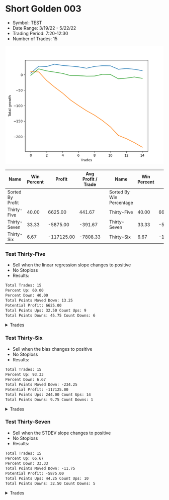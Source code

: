 # Short Golden 003 
- Symbol: TEST
- Date Range: 3/19/22 - 5/22/22
- Trading Period: 7:20-12:30
- Number of Trades: 15

![Plot](ShortGolden003TEST.png)

| Name | Win Percent | Profit | Avg Profit / Trade |     | Name | Win Percent | Profit | Avg Profit / Trade |
| ---- | ----------- | ------ | ------------------ | --- | ---- | ----------- | ------ | ------------------ |
| Sorted By <br> Profit | | | | | Sorted By <br> Win Percentage ||||
| Thirty-Five | 40.00 | 6625.00 | 441.67 |     | Thirty-Five | 40.00 | 6625.00 | 441.67 |
| Thirty-Seven | 33.33 | -5875.00 | -391.67 |     | Thirty-Seven | 33.33 | -5875.00 | -391.67 |
| Thirty-Six | 6.67 | -117125.00 | -7808.33 |     | Thirty-Six | 6.67 | -117125.00 | -7808.33 |

### Test Thirty-Five
* Sell when the linear regression slope changes to positive
* No Stoploss
* Results:
```
Total Trades: 15
Percent Up: 60.00
Percent Down: 40.00
Total Points Moved Down: 13.25
Potential Profit: 6625.00
Total Points Ups: 32.50 Count Ups: 9
Total Points Downs: 45.75 Count Downs: 6
```

<details><summary>Trades</summary>

<code>In: 2022-07-01 07:01:00		Out: 2022-07-01 07:03:05		Total Position Time: 02:05		Total Move Down: 4.75		Total to Date: -4.75</code> <br />
<code>In: 2022-07-01 07:04:00		Out: 2022-07-01 07:23:05		Total Position Time: 19:05		Total Move Down: 22.75		Total to Date: -27.50</code> <br />
<code>In: 2022-07-01 08:01:00		Out: 2022-07-01 08:03:05		Total Position Time: 02:05		Total Move Down: -1.00		Total to Date: -26.50</code> <br />
<code>In: 2022-07-01 08:53:00		Out: 2022-07-01 09:03:05		Total Position Time: 10:05		Total Move Down: 7.75		Total to Date: -34.25</code> <br />
<code>In: 2022-07-01 09:47:00		Out: 2022-07-01 09:51:05		Total Position Time: 04:05		Total Move Down: -4.25		Total to Date: -30.00</code> <br />
<code>In: 2022-07-01 10:00:00		Out: 2022-07-01 10:10:05		Total Position Time: 10:05		Total Move Down: -2.00		Total to Date: -28.00</code> <br />
<code>In: 2022-07-01 10:19:00		Out: 2022-07-01 10:25:05		Total Position Time: 06:05		Total Move Down: -2.50		Total to Date: -25.50</code> <br />
<code>In: 2022-07-01 10:24:00		Out: 2022-07-01 10:29:05		Total Position Time: 05:05		Total Move Down: -4.50		Total to Date: -21.00</code> <br />
<code>In: 2022-07-05 06:46:00		Out: 2022-07-05 07:03:05		Total Position Time: 17:05		Total Move Down: 5.75		Total to Date: -26.75</code> <br />
<code>In: 2022-07-05 06:52:00		Out: 2022-07-05 07:03:05		Total Position Time: 11:05		Total Move Down: 2.50		Total to Date: -29.25</code> <br />
<code>In: 2022-07-05 07:01:00		Out: 2022-07-05 07:03:05		Total Position Time: 02:05		Total Move Down: -0.50		Total to Date: -28.75</code> <br />
<code>In: 2022-07-05 07:05:00		Out: 2022-07-05 07:11:05		Total Position Time: 06:05		Total Move Down: -11.00		Total to Date: -17.75</code> <br />
<code>In: 2022-07-05 07:47:00		Out: 2022-07-05 07:55:05		Total Position Time: 08:05		Total Move Down: 2.25		Total to Date: -20.00</code> <br />
<code>In: 2022-07-05 08:36:00		Out: 2022-07-05 08:42:05		Total Position Time: 06:05		Total Move Down: -2.25		Total to Date: -17.75</code> <br />
<code>In: 2022-07-05 08:38:00		Out: 2022-07-05 08:42:05		Total Position Time: 04:05		Total Move Down: -4.50		Total to Date: -13.25</code> <br />


</details>

### Test Thirty-Six
* Sell when the bias changes to positive
* No Stoploss
* Results:
```
Total Trades: 15
Percent Up: 93.33
Percent Down: 6.67
Total Points Moved Down: -234.25
Potential Profit: -117125.00
Total Points Ups: 244.00 Count Ups: 14
Total Points Downs: 9.75 Count Downs: 1
```

<details><summary>Trades</summary>

<code>In: 2022-07-01 07:01:00		Out: 2022-07-01 11:06:05		Total Position Time: 245:05		Total Move Down: 9.75		Total to Date: -9.75</code> <br />
<code>In: 2022-07-01 07:04:00		Out: 2022-07-01 11:06:05		Total Position Time: 242:05		Total Move Down: -0.50		Total to Date: -9.25</code> <br />
<code>In: 2022-07-01 08:01:00		Out: 2022-07-01 11:06:05		Total Position Time: 185:05		Total Move Down: -27.75		Total to Date: 18.50</code> <br />
<code>In: 2022-07-01 08:53:00		Out: 2022-07-01 11:06:05		Total Position Time: 133:05		Total Move Down: -21.50		Total to Date: 40.00</code> <br />
<code>In: 2022-07-01 09:47:00		Out: 2022-07-01 11:06:05		Total Position Time: 79:05		Total Move Down: -19.25		Total to Date: 59.25</code> <br />
<code>In: 2022-07-01 10:00:00		Out: 2022-07-01 11:06:05		Total Position Time: 66:05		Total Move Down: -22.50		Total to Date: 81.75</code> <br />
<code>In: 2022-07-01 10:19:00		Out: 2022-07-01 11:06:05		Total Position Time: 47:05		Total Move Down: -17.75		Total to Date: 99.50</code> <br />
<code>In: 2022-07-01 10:24:00		Out: 2022-07-01 11:06:05		Total Position Time: 42:05		Total Move Down: -16.75		Total to Date: 116.25</code> <br />
<code>In: 2022-07-05 06:46:00		Out: 2022-07-05 07:40:05		Total Position Time: 54:05		Total Move Down: -14.25		Total to Date: 130.50</code> <br />
<code>In: 2022-07-05 06:52:00		Out: 2022-07-05 07:40:05		Total Position Time: 48:05		Total Move Down: -17.50		Total to Date: 148.00</code> <br />
<code>In: 2022-07-05 07:01:00		Out: 2022-07-05 07:40:05		Total Position Time: 39:05		Total Move Down: -20.50		Total to Date: 168.50</code> <br />
<code>In: 2022-07-05 07:05:00		Out: 2022-07-05 07:40:05		Total Position Time: 35:05		Total Move Down: -27.50		Total to Date: 196.00</code> <br />
<code>In: 2022-07-05 07:47:00		Out: 2022-07-05 09:00:05		Total Position Time: 73:05		Total Move Down: -10.50		Total to Date: 206.50</code> <br />
<code>In: 2022-07-05 08:36:00		Out: 2022-07-05 09:00:05		Total Position Time: 24:05		Total Move Down: -12.75		Total to Date: 219.25</code> <br />
<code>In: 2022-07-05 08:38:00		Out: 2022-07-05 09:00:05		Total Position Time: 22:05		Total Move Down: -15.00		Total to Date: 234.25</code> <br />


</details>

### Test Thirty-Seven
* Sell when the STDEV slope changes to positive
* No Stoploss
* Results:
```
Total Trades: 15
Percent Up: 66.67
Percent Down: 33.33
Total Points Moved Down: -11.75
Potential Profit: -5875.00
Total Points Ups: 44.25 Count Ups: 10
Total Points Downs: 32.50 Count Downs: 5
```

<details><summary>Trades</summary>

<code>In: 2022-07-01 07:01:00		Out: 2022-07-01 07:02:05		Total Position Time: 01:05		Total Move Down: -2.00		Total to Date: 2.00</code> <br />
<code>In: 2022-07-01 07:04:00		Out: 2022-07-01 07:58:05		Total Position Time: 54:05		Total Move Down: 21.00		Total to Date: -19.00</code> <br />
<code>In: 2022-07-01 08:01:00		Out: 2022-07-01 08:08:05		Total Position Time: 07:05		Total Move Down: -6.50		Total to Date: -12.50</code> <br />
<code>In: 2022-07-01 08:53:00		Out: 2022-07-01 09:18:05		Total Position Time: 25:05		Total Move Down: -4.00		Total to Date: -8.50</code> <br />
<code>In: 2022-07-01 09:47:00		Out: 2022-07-01 09:51:05		Total Position Time: 04:05		Total Move Down: -4.25		Total to Date: -4.25</code> <br />
<code>In: 2022-07-01 10:00:00		Out: 2022-07-01 10:16:05		Total Position Time: 16:05		Total Move Down: -7.00		Total to Date: 2.75</code> <br />
<code>In: 2022-07-01 10:19:00		Out: 2022-07-01 10:20:05		Total Position Time: 01:05		Total Move Down: -0.25		Total to Date: 3.00</code> <br />
<code>In: 2022-07-01 10:24:00		Out: 2022-07-01 10:25:05		Total Position Time: 01:05		Total Move Down: -1.50		Total to Date: 4.50</code> <br />
<code>In: 2022-07-05 06:46:00		Out: 2022-07-05 06:47:05		Total Position Time: 01:05		Total Move Down: 0.25		Total to Date: 4.25</code> <br />
<code>In: 2022-07-05 06:52:00		Out: 2022-07-05 07:00:05		Total Position Time: 08:05		Total Move Down: 5.50		Total to Date: -1.25</code> <br />
<code>In: 2022-07-05 07:01:00		Out: 2022-07-05 07:03:05		Total Position Time: 02:05		Total Move Down: -0.50		Total to Date: -0.75</code> <br />
<code>In: 2022-07-05 07:05:00		Out: 2022-07-05 07:12:05		Total Position Time: 07:05		Total Move Down: -13.75		Total to Date: 13.00</code> <br />
<code>In: 2022-07-05 07:47:00		Out: 2022-07-05 08:34:05		Total Position Time: 47:05		Total Move Down: 2.00		Total to Date: 11.00</code> <br />
<code>In: 2022-07-05 08:36:00		Out: 2022-07-05 08:37:05		Total Position Time: 01:05		Total Move Down: 3.75		Total to Date: 7.25</code> <br />
<code>In: 2022-07-05 08:38:00		Out: 2022-07-05 08:42:05		Total Position Time: 04:05		Total Move Down: -4.50		Total to Date: 11.75</code> <br />


</details>